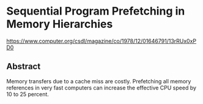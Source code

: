 # Sequential Program Prefetching in Memory Hierarchies

https://www.computer.org/csdl/magazine/co/1978/12/01646791/13rRUx0xPD0

## Abstract

Memory transfers due to a cache miss are costly. Prefetching all memory references in very fast computers can increase the effective CPU speed by 10 to 25 percent.
